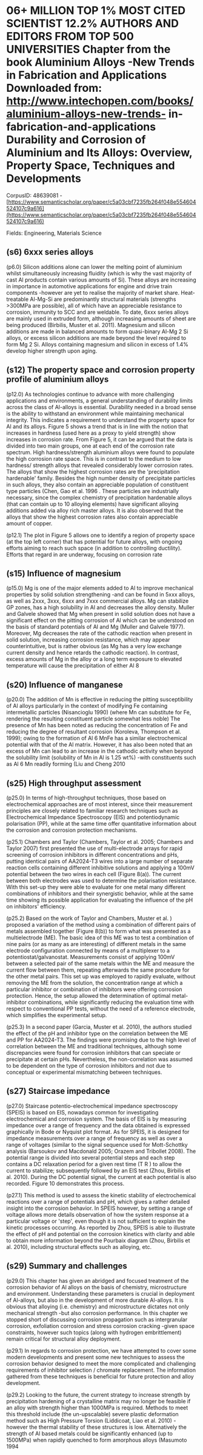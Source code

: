 # 06+ MILLION TOP 1% MOST CITED SCIENTIST 12.2% AUTHORS AND EDITORS FROM TOP 500 UNIVERSITIES Chapter from the book Aluminium Alloys -New Trends in Fabrication and Applications Downloaded from: http://www.intechopen.com/books/aluminium-alloys-new-trends- in-fabrication-and-applications Durability and Corrosion of Aluminium and Its Alloys: Overview, Property Space, Techniques and Developments

CorpusID: 48639081 - [https://www.semanticscholar.org/paper/c5a03cbf7235fb264f048e554604524107c9a616](https://www.semanticscholar.org/paper/c5a03cbf7235fb264f048e554604524107c9a616)

Fields: Engineering, Materials Science

## (s6) 6xxx series alloys
(p6.0) Silicon additions alone can lower the melting point of aluminium whilst simultaneously increasing fluidity (which is why the vast majority of cast Al products contain various amounts of Si). These alloys are increasing in importance in automotive applications for engine and drive train components -however are yet to realise the majority of market share. Heat-treatable Al-Mg-Si are predominantly structural materials (strengths >300MPa are possible), all of which have an appreciable resistance to corrosion, immunity to SCC and are weldable. To date, 6xxx series alloys are mainly used in extruded form, although increasing amounts of sheet are being produced (Birbilis, Muster et al. 2011). Magnesium and silicon additions are made in balanced amounts to form quasi-binary Al-Mg 2 Si alloys, or excess silicon additions are made beyond the level required to form Mg 2 Si. Alloys containing magnesium and silicon in excess of 1.4% develop higher strength upon aging.
## (s12) The property space and corrosion property profile of aluminium alloys
(p12.0) As technologies continue to advance with more challenging applications and environments, a general understanding of durability limits across the class of Al-alloys is essential. Durability needed in a broad sense is the ability to withstand an environment while maintaining mechanical integrity. This indicates a requirement to understand the property space for Al and its alloys. Figure 5 shows a trend that is in line with the notion that increases in hardness (used here as a proxy to yield strength) show increases in corrosion rate. From Figure 5, it can be argued that the data is divided into two main groups, one at each end of the corrosion rate spectrum. High hardness/strength aluminium alloys were found to populate the high corrosion rate space. This is in contrast to the medium to low hardness/ strength alloys that revealed considerably lower corrosion rates. The alloys that show the highest corrosion rates are the 'precipitation hardenable' family. Besides the high number density of precipitate particles in such alloys, they also contain an appreciable population of constituent type particles (Chen, Gao et al. 1996 . These particles are industrially necessary, since the complex chemistry of precipitation hardenable alloys (that can contain up to 10 alloying elements) have significant alloying additions added via alloy rich master alloys. It is also observed that the alloys that show the highest corrosion rates also contain appreciable amount of copper.

(p12.1) The plot in Figure 5 allows one to identify a region of property space (at the top left corner) that has potential for future alloys, with ongoing efforts aiming to reach such space (in addition to controlling ductility). Efforts that regard in are underway, focusing on corrosion rate 
## (s15) Influence of magnesium
(p15.0) Mg is one of the major elements added to Al to improve mechanical properties by solid solution strengthening -and can be found in 5xxx alloys, as well as 2xxx, 3xxx, 6xxx and 7xxx commercial alloys. Mg can stabilize GP zones, has a high solubility in Al and decreases the alloy density. Muller and Galvele showed that Mg when present in solid solution does not have a significant effect on the pitting corrosion of Al which can be understood on the basis of standard potentials of Al and Mg (Muller and Galvele 1977). Moreover, Mg decreases the rate of the cathodic reaction when present in solid solution, increasing corrosion resistance, which may appear counterintuitive, but is rather obvious (as Mg has a very low exchange current density and hence retards the cathodic reaction). In contrast, excess amounts of Mg in the alloy or a long term exposure to elevated temperature will cause the precipitation of either Al 8 
## (s20) Influence of manganese
(p20.0) The addition of Mn is effective in reducing the pitting susceptibility of Al alloys particularly in the context of modifying Fe containing intermetallic particles (Nisancioglu 1990) (where Mn can substitute for Fe, rendering the resulting constituent particle somewhat less noble) The presence of Mn has been noted as reducing the concentration of Fe and reducing the degree of resultant corrosion (Koroleva, Thompson et al. 1999); owing to the formation of Al 6 MnFe has a similar electrochemical potential with that of the Al matrix. However, it has also been noted that an excess of Mn can lead to an increase in the cathodic activity when beyond the solubility limit (solubility of Mn in Al is 1.25 wt%) -with constituents such as Al 6 Mn readily forming (Liu and Cheng 2010 
## (s25) High throughput assessment
(p25.0) In terms of high-throughput techniques, those based on electrochemical approaches are of most interest, since their measurement principles are closely related to familiar research techniques such as Electrochemical Impedance Spectroscopy (EIS) and potentiodynamic polarisation (PP), while at the same time offer quantitative information about the corrosion and corrosion protection mechanisms.

(p25.1) Chambers and Taylor (Chambers, Taylor et al. 2005; Chambers and Taylor 2007) first presented the use of multi-electrode arrays for rapid screening of corrosion inhibitors in different concentrations and pHs, putting identical pairs of AA2024-T3 wires into a large number of separate reaction cells containing different inhibitive solutions and applying a 100mV potential between the two wires in each cell (Figure 8(a)). The current between both electrodes was used to determine the polarisation resistance. With this set-up they were able to evaluate for one metal many different combinations of inhibitors and their synergistic behavior, while at the same time showing its possible application for evaluating the influence of the pH on inhibitors' efficiency.

(p25.2) Based on the work of Taylor and Chambers, Muster et al. ) proposed a variation of the method using a combination of different pairs of metals assembled together (Figure 8(b)) to form what was presented as a multielectrode (ME). The basic idea of this ME was to test a combination of nine pairs (or as many as are interesting) of different metals in the same electrode configuration connected by means of a multiplexer to a potentiostat/galvanostat. Measurements consist of applying 100mV between a selected pair of the same metals within the ME and measure the current flow between them, repeating afterwards the same procedure for the other metal pairs. This set up was employed to rapidly evaluate, without removing the ME from the solution, the concentration range at which a particular inhibitor or combination of inhibitors were offering corrosion protection. Hence, the setup allowed the determination of optimal metal-inhibitor combinations, while significantly reducing the evaluation time with respect to conventional PP tests, without the need of a reference electrode, which simplifies the experimental setup.

(p25.3) In a second paper (Garcia, Muster et al. 2010), the authors studied the effect of the pH and inhibitor type on the correlation between the ME and PP for AA2024-T3. The findings were promising due to the high level of correlation between the ME and traditional techniques, although some discrepancies were found for corrosion inhibitors that can speciate or precipitate at certain pHs. Nevertheless, the non-correlation was assumed to be dependent on the type of corrosion inhibitors and not due to conceptual or experimental mismatching between techniques.
## (s27) Staircase impedance
(p27.0) Staircase potentio-electrochemical impedance spectroscopy (SPEIS) is based on EIS, nowadays common for investigating electrochemical and corrosion system. The basis of EIS is by measuring impedance over a range of frequency and the data obtained is expressed graphically in Bode or Nyquist plot format. As for SPEIS, it is designed for impedance measurements over a range of frequency as well as over a range of voltages (similar to the signal sequence used for Mott-Schottky analysis (Barsoukov and Macdonald 2005; Orazem and Tribollet 2008). The potential range is divided into several potential steps and each step contains a DC relaxation period for a given rest time (T R ) to allow the current to stabilize; subsequently followed by an EIS test (Zhou, Birbilis et al. 2010). During the DC potential signal, the current at each potential is also recorded. Figure 10 demonstrates this process.

(p27.1) This method is used to assess the kinetic stability of electrochemical reactions over a range of potentials and pH, which gives a rather detailed insight into the corrosion behavior. In SPEIS however, by setting a range of voltage allows more details observation of how the system response at a particular voltage or 'step', even though it is not sufficient to explain the kinetic processes occurring. As reported by Zhou, SPEIS is able to illustrate the effect of pH and potential on the corrosion kinetics with clarity and able to obtain more information beyond the Pourbaix diagram (Zhou, Birbilis et al. 2010), including structural effects such as alloying, etc. 
## (s29) Summary and challenges
(p29.0) This chapter has given an abridged and focused treatment of the corrosion behavior of Al alloys on the basis of chemistry, microstructure and environment. Understanding these parameters is crucial in deployment of Al-alloys, but also in the development of more durable Al-alloys. It is obvious that alloying (i.e. chemistry) and microstructure dictates not only mechanical strength -but also corrosion performance. In this chapter we stopped short of discussing corrosion propagation such as intergranular corrosion, exfoliation corrosion and stress corrosion cracking -given space constraints, however such topics (along with hydrogen embrittlement) remain critical for structural alloy deployment.

(p29.1) In regards to corrosion protection, we have attempted to cover some modern developments and present some new techniques to assess the corrosion behavior designed to meet the more complicated and challenging requirements of inhibitor selection / chromate replacement. The information gathered from these techniques is beneficial for future protection and alloy development.

(p29.2) Looking to the future, the current strategy to increase strength by precipitation hardening of a crystalline matrix may no longer be feasible if an alloy with strength higher than 1000MPa is required. Methods to meet this threshold include (the un-upscalable) severe plastic deformation method such as High Pressure Torsion (Liddicoat, Liao et al. 2010) -however the thermal stability of these structures is low. Alternatively the strength of Al based metals could be significantly enhanced (up to 1500MPa) when rapidly quenched to form amorphous alloys (Masumoto 1994 
